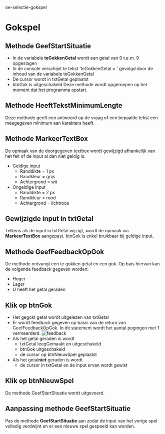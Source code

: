 oe-selectie-gokspel
# Gokspel

## Methode GeefStartSituatie
- In de variabele **teGokkenGetal** wordt een getal van 0 t.e.m. 9 opgeslagen
- In de console verschijnt te tekst 'teGokkenGetal = ' gevolgd door de inhoud van de variabele teGokkenGetal
- De cursor wordt in txtGetal geplaatst
- btnGok is uitgeschakeld
Deze methode wordt opgeroepen op het moment dat het programma opstart.
## Methode HeeftTekstMinimumLengte
Deze methode geeft een antwoord op de vraag of een bepaalde tekst een meegegeven minimum aan karakters heeft.
## Methode MarkeerTextBox
De opmaak van de doorgegeven textbox wordt gewijzigd afhankelijk van het feit of de input al dan niet geldig is.
- Geldige input
  - Randdikte = 1 px
  - Randkleur = grijs
  - Achtergrond = wit
- Ongeldige input
  - Randdikte = 2 px
  - Randkleur = rood
  - Achtergrond = lichtroos
## Gewijzigde input in txtGetal
Telkens als de input in txtGetal wijzigt, wordt de opmaak via **MarkeerTextBox** aangepast.
btnGok is enkel bruikbaar bij geldige input.
## Methode GeefFeedbackOpGok
De methode ontvangt een te gokken getal en een gok.
Op bais hiervan kan de volgende feedback gegeven worden:
- Hoger
- Lager
- U heeft het getal geraden
## Klik op btnGok
- Het gegokt getal wordt uitgelezen van txtGetal
- Er wordt feedback gegeven op basis van de return van GeefFeedbackOpGok. In dit statement wordt het aantal pogingen met 1 vermeerderd.
![feedback](/images/Raadspel.png)
- Als het getal geraden is wordt
  - txtGetal leegGemaakt en uitgeschakeld
  - btnGok uitgeschakeld
  - de cursor op btnNieuwSpel geplaatst
- Als het getal**niet** geraden is wordt
  - de cursor in txtGetal en de input ervan wordt gewist
## Klik op btnNieuwSpel
De methode GeefStartSituatie wordt uitgevoerd.
## Aanpassing methode GeefStartSituatie
Pas de methode **GeefStartSituatie** aan zodat de input van het vorige spel volledig verdwijnt en er een nieuwe spel gespeeld kan worden.
